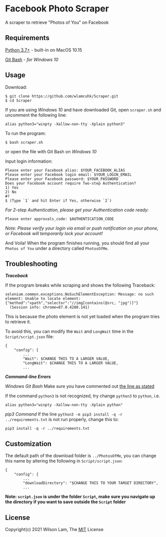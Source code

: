 # Facebook Photo Scraper

A scraper to retrieve "Photos of You" on Facebook

## Requirements
[Python 3.7+](https://www.python.org/downloads/release/python-379/) - built-in on MacOS 10.15

[Git Bash](https://git-scm.com/download/win) - *for Windows 10*


## Usage
Download:
```
$ git clone https://github.com/wlamcuhk/Scraper.git
$ cd Scraper
```

If you are using *Windows 10* and have downloaded Git, open `scraper.sh` and uncomment the following line:
```
alias python3="winpty -Xallow-non-tty -Xplain python3"
```

To run the program:
```
$ bash scraper.sh
```
or open the file with Git Bash on *Windows 10*

Input login information:
```
Please enter your Facebook alias: $YOUR_FACEBOOK_ALIAS
Please enter your Facebook login email: $YOUR_LOGIN_EMAIL
Please enter your Facebook password: $YOUR_PASSWORD
Does your Facebook account require Two-step Authentication?
1) Yes
2) No
#?
$ (Type `1` and hit Enter if Yes, otherwise `2`)
```

*For 2-step Authentication, please get your Authentication code ready:*
```
Please enter approvals_code: $AUTHENTICATION_CODE
```

*Note: Please verify your login via email or push notification on your phone, or Facebook will temporarily lock your account!*

And Voila! When the program finishes running, you should find all your `Photos of You` under a directory called `PhotosOfMe`.


## Troubleshooting

***Traceback***

If the program breaks while scraping and shows the following Traceback:
```
selenium.common.exceptions.NoSuchElementException: Message: no such element: Unable to locate element: {"method":"xpath","selector":"//img[contains(@src, "jpg")]"}
  (Session info: chrome=87.0.4280.141)
```
This is because the photo element is not yet loaded when the program tries to retrieve it.

To avoid this, you can modify the `Wait` and `LongWait` time in the `Script/script.json` file:

```
{
    "config": {
        ...
        "Wait": $CHANGE THIS TO A LARGER VALUE,
        "LongWait": $CHANGE THIS TO A LARGER VALUE,
        ...
```

***Command-line Errors***

*Windows Git Bash*
Make sure you have commented out [the line as stated](#usage)

If the command `python3` is not recognized, try change `python3` to `python`, i.e.
```
alias python3="winpty -Xallow-non-tty -Xplain python"
```

*pip3 Command*
If the line `python3 -m pip3 install -q -r ../requirements.txt` is not run properly, change this to:
```
pip3 install -q -r ../requirements.txt
```

## Customization

The default path of the download folder is `../PhotosOfMe`, you can change this name by altering the following in `Script/script.json`:
```
{
    "config": {
        ...
        "downloadDirectory": "$CHANGE THIS TO YOUR TARGET DIRECTORY",
        ...

```
**Note: `script.json` is under the folder `Script`, make sure you navigate up the directory if you want to save outside the `Script` folder**

## License

Copyright(c) 2021 Wilson Lam, The [MIT](./LICENSE) License
